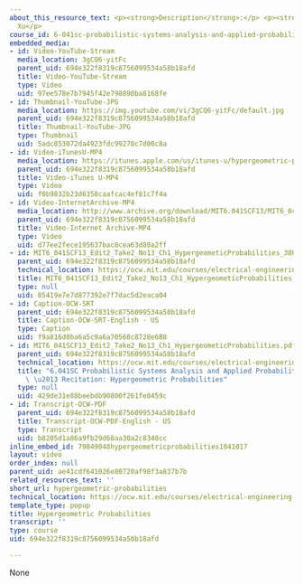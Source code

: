 ```yaml
---
about_this_resource_text: <p><strong>Description</strong>:</p> <p><strong>Instructor</strong>:Kuang
  Xu</p>
course_id: 6-041sc-probabilistic-systems-analysis-and-applied-probability-fall-2013
embedded_media:
- id: Video-YouTube-Stream
  media_location: 3gCQ6-yitFc
  parent_uid: 694e322f8319c8756099534a58b18afd
  title: Video-YouTube-Stream
  type: Video
  uid: 97ee578e7b7945f42e798890ba8168fe
- id: Thumbnail-YouTube-JPG
  media_location: https://img.youtube.com/vi/3gCQ6-yitFc/default.jpg
  parent_uid: 694e322f8319c8756099534a58b18afd
  title: Thumbnail-YouTube-JPG
  type: Thumbnail
  uid: 5adc853072da4923fdc99278c7d00c8a
- id: Video-iTunesU-MP4
  media_location: https://itunes.apple.com/us/itunes-u/hypergeometric-probabilities/id814580809?i=249378136
  parent_uid: 694e322f8319c8756099534a58b18afd
  title: Video-iTunes U-MP4
  type: Video
  uid: f0b9832b23d6358caafcac4ef81c7f4a
- id: Video-InternetArchive-MP4
  media_location: http://www.archive.org/download/MIT6.041SCF13/MIT6_041SCF13_Edit2_Take2_No13_Ch1_HypergeometicProbabilities_300k.mp4
  parent_uid: 694e322f8319c8756099534a58b18afd
  title: Video-Internet Archive-MP4
  type: Video
  uid: d77ee2fece195637bac8cea63d80a2ff
- id: MIT6_041SCF13_Edit2_Take2_No13_Ch1_HypergeometicProbabilities_300k.srt
  parent_uid: 694e322f8319c8756099534a58b18afd
  technical_location: https://ocw.mit.edu/courses/electrical-engineering-and-computer-science/6-041sc-probabilistic-systems-analysis-and-applied-probability-fall-2013/resource-index/hypergeometric-probabilities/MIT6_041SCF13_Edit2_Take2_No13_Ch1_HypergeometicProbabilities_300k.srt
  title: MIT6_041SCF13_Edit2_Take2_No13_Ch1_HypergeometicProbabilities_300k.srt
  type: null
  uid: 85419e7e7d877392e7f7dac5d2eaca04
- id: Caption-OCW-SRT
  parent_uid: 694e322f8319c8756099534a58b18afd
  title: Caption-OCW-SRT-English - US
  type: Caption
  uid: f9a816d0ba6a5c9a6a70568c8728e688
- id: MIT6_041SCF13_Edit2_Take2_No13_Ch1_HypergeometicProbabilities.pdf
  parent_uid: 694e322f8319c8756099534a58b18afd
  technical_location: https://ocw.mit.edu/courses/electrical-engineering-and-computer-science/6-041sc-probabilistic-systems-analysis-and-applied-probability-fall-2013/resource-index/hypergeometric-probabilities/MIT6_041SCF13_Edit2_Take2_No13_Ch1_HypergeometicProbabilities.pdf
  title: "6.041SC Probabilistic Systems Analysis and Applied Probability, Fall 2013Transcript\
    \ \u2013 Recitation: Hypergeometric Probabilities"
  type: null
  uid: 429de31e88beebdb90800f261fe0459c
- id: Transcript-OCW-PDF
  parent_uid: 694e322f8319c8756099534a58b18afd
  title: Transcript-OCW-PDF-English - US
  type: Transcript
  uid: b8205d1a86a9fb29d68aa38a2c8348cc
inline_embed_id: 79849048hypergeometricprobabilities1041017
layout: video
order_index: null
parent_uid: ae41cdf641026e80720af98f3a837b7b
related_resources_text: ''
short_url: hypergeometric-probabilities
technical_location: https://ocw.mit.edu/courses/electrical-engineering-and-computer-science/6-041sc-probabilistic-systems-analysis-and-applied-probability-fall-2013/resource-index/hypergeometric-probabilities
template_type: popup
title: Hypergeometric Probabilities
transcript: ''
type: course
uid: 694e322f8319c8756099534a58b18afd

---
```

None